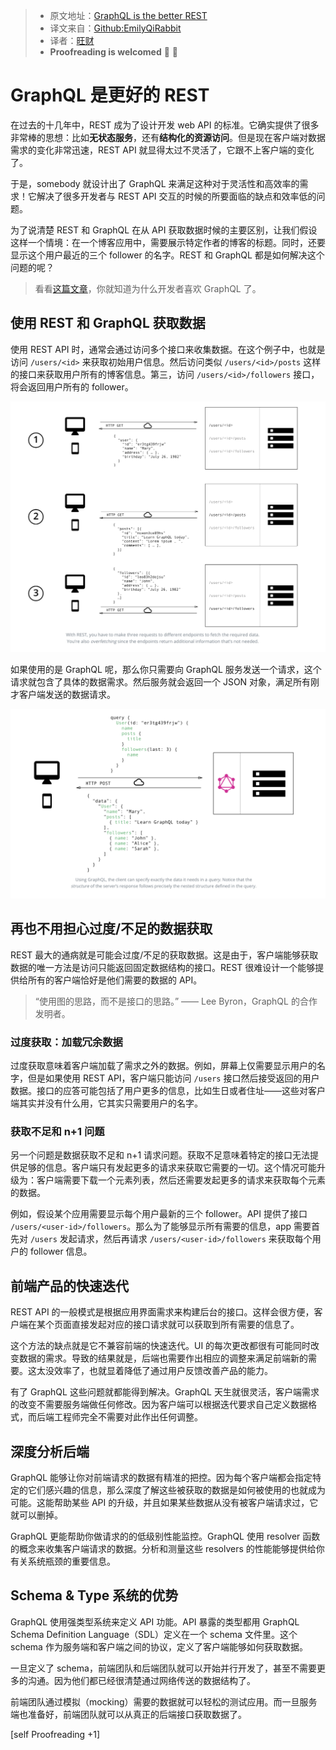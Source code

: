 > * 原文地址：[GraphQL is the better REST](https://www.howtographql.com/basics/1-graphql-is-the-better-rest/)
> * 译文来自：[Github:EmilyQiRabbit](https://github.com/EmilyQiRabbit/GraphQLTranslation)
> * 译者：[旺财](https://github.com/EmilyQiRabbit)
> * **Proofreading is welcomed** 🙋 🎉

# GraphQL 是更好的 REST

在过去的十几年中，REST 成为了设计开发 web API 的标准。它确实提供了很多非常棒的思想：比如**无状态服务**，还有**结构化的资源访问**。但是现在客户端对数据需求的变化非常迅速，REST API 就显得太过不灵活了，它跟不上客户端的变化了。

于是，somebody 就设计出了 GraphQL 来满足这种对于灵活性和高效率的需求！它解决了很多开发者与 REST API 交互的时候的所要面临的缺点和效率低的问题。

为了说清楚 REST 和 GraphQL 在从 API 获取数据时候的主要区别，让我们假设这样一个情境：在一个博客应用中，需要展示特定作者的博客的标题。同时，还要显示这个用户最近的三个 follower 的名字。REST 和 GraphQL 都是如何解决这个问题的呢？

> 看看[这篇文章](https://blog.graph.cool/b60cfa683511)，你就知道为什么开发者喜欢 GraphQL 了。

## 使用 REST 和 GraphQL 获取数据

使用 REST API 时，通常会通过访问多个接口来收集数据。在这个例子中，也就是访问 `/users/<id>` 来获取初始用户信息。然后访问类似 `/users/<id>/posts` 这样的接口来获取用户所有的博客信息。第三，访问 `/users/<id>/followers` 接口，将会返回用户所有的 follower。

![rest](../imgs/graphqlpic1.png)

如果使用的是 GraphQL 呢，那么你只需要向 GraphQL 服务发送一个请求，这个请求就包含了具体的数据需求。然后服务就会返回一个 JSON 对象，满足所有刚才客户端发送的数据请求。

![rest](../imgs/graphqlpic2.png)

## 再也不用担心过度/不足的数据获取

REST 最大的通病就是可能会过度/不足的获取数据。这是由于，客户端能够获取数据的唯一方法是访问只能返回固定数据结构的接口。REST 很难设计一个能够提供给所有的客户端恰好是他们需要的数据的 API。

> “使用图的思路，而不是接口的思路。” —— Lee Byron，GraphQL 的合作发明者。

### 过度获取：加载冗余数据

过度获取意味着客户端加载了需求之外的数据。例如，屏幕上仅需要显示用户的名字，但是如果使用 REST API，客户端只能访问 `/users` 接口然后接受返回的用户数据。接口的应答可能包括了用户更多的信息，比如生日或者住址——这些对客户端其实并没有什么用，它其实只需要用户的名字。

### 获取不足和 n+1 问题

另一个问题是数据获取不足和 n+1 请求问题。获取不足意味着特定的接口无法提供足够的信息。客户端只有发起更多的请求来获取它需要的一切。这个情况可能升级为：客户端需要下载一个元素列表，然后还需要发起更多的请求来获取每个元素的数据。

例如，假设某个应用需要显示每个用户最新的三个 follower。API 提供了接口 `/users/<user-id>/followers`。那么为了能够显示所有需要的信息，app 需要首先对 `/users` 发起请求，然后再请求 `/users/<user-id>/followers` 来获取每个用户的 follower 信息。

## 前端产品的快速迭代

REST API 的一般模式是根据应用界面需求来构建后台的接口。这样会很方便，客户端在某个页面直接发起对应的接口请求就可以获取到所有需要的信息了。

这个方法的缺点就是它不兼容前端的快速迭代。UI 的每次更改都很有可能同时改变数据的需求。导致的结果就是，后端也需要作出相应的调整来满足前端新的需要。这太没效率了，也就显着降低了通过用户反馈改善产品的能力。

有了 GraphQL 这些问题就都能得到解决。GraphQL 天生就很灵活，客户端需求的改变不需要服务端做任何修改。因为客户端可以根据迭代要求自己定义数据格式，而后端工程师完全不需要对此作出任何调整。

## 深度分析后端

GraphQL 能够让你对前端请求的数据有精准的把控。因为每个客户端都会指定特定的它们感兴趣的信息，那么深度了解这些被获取的数据是如何被使用的也就成为可能。这能帮助某些 API 的升级，并且如果某些数据从没有被客户端请求过，它就可以删掉。

GraphQL 更能帮助你做请求的的低级别性能监控。GraphQL 使用 resolver 函数的概念来收集客户端请求的数据。分析和测量这些 resolvers 的性能能够提供给你有关系统瓶颈的重要信息。

## Schema & Type 系统的优势

GraphQL 使用强类型系统来定义 API 功能。API 暴露的类型都用 GraphQL Schema Definition Language（SDL）定义在一个 schema 文件里。这个 schema 作为服务端和客户端之间的协议，定义了客户端能够如何获取数据。

一旦定义了 schema，前端团队和后端团队就可以开始并行开发了，甚至不需要更多的沟通。因为他们都已经很清楚通过网络传送的数据结构了。

前端团队通过模拟（mocking）需要的数据就可以轻松的测试应用。而一旦服务端也准备好，前端团队就可以从真正的后端接口获取数据了。

[self Proofreading +1]